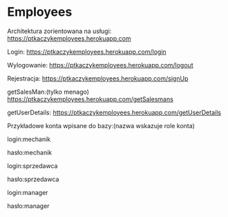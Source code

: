 # Employees

Architektura zorientowana na usługi: https://ptkaczykemployees.herokuapp.com

Login: https://ptkaczykemployees.herokuapp.com/login

Wylogowanie: https://ptkaczykemployees.herokuapp.com/logout

Rejestracja: https://ptkaczykemployees.herokuapp.com/signUp

getSalesMan:(tylko menago) https://ptkaczykemployees.herokuapp.com/getSalesmans

getUserDetails: https://ptkaczykemployees.herokuapp.com/getUserDetails

Przykładowe konta wpisane do bazy:(nazwa wskazuje role konta)

login:mechanik  

hasło:mechanik

login:sprzedawca

hasło:sprzedawca

login:manager

hasło:manager
